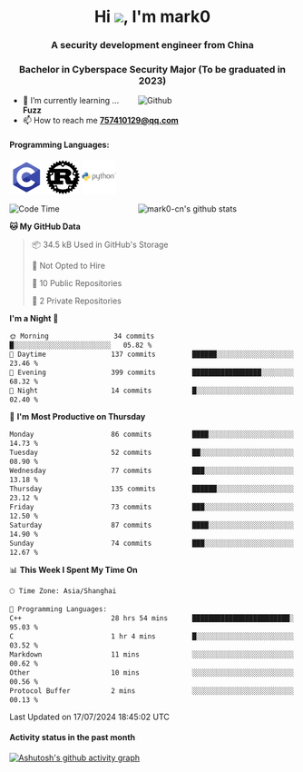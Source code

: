 <h1 align="center">Hi <img src="https://raw.githubusercontent.com/iampavangandhi/iampavangandhi/master/gifs/Hi.gif" width="30px">, I'm mark0</h1>

<h3 align="center">A security development engineer from China</h3>
<h3 align="center">Bachelor in Cyberspace Security Major (To be graduated in 2023)</h3>

<img width="55%" align="right" alt="Github" src="https://raw.githubusercontent.com/onimur/.github/master/.resources/git-header.svg" />

<!-- - 🔭 I’m currently working on **vKarma Webapp** -->
<!-- - 💬 Ask me about ... **Web Develpoment** -->
<!-- - 😄 Employement ... **Open for intern opportunities** -->
<!-- - ⚡ Fun fact ... **Anime**❤ -->
- 🌱 I’m currently learning ... **Fuzz**
- 📫 How to reach me **757410129@qq.com**
<!-- - 📨 Or reach me **757410129@qq.com** -->

<h4>Programming Languages: </h4>
<p align="left">
 <img style="margin: auto;" src="https://raw.githubusercontent.com/sachinverma53121/sachinverma53121/master/icons/c.png" alt=c width="60" height="60"/>
 <img style="margin: auto;" src="https://raw.githubusercontent.com/mark0-cn/blog_img/master/img/202309031232124.png" alt=cplusplus width="60" height="60"/>
 <img style="margin: auto;" src="https://raw.githubusercontent.com/sachinverma53121/sachinverma53121/master/icons/python.png" alt=python width="60" height="60"/>
</p>


<img width="55%" align="right" alt="mark0-cn's github stats" src="https://github-readme-stats.vercel.app/api?username=mark0-cn&show_icons=true&hide_border=true" />

<!--START_SECTION:waka-->
![Code Time](http://img.shields.io/badge/Code%20Time-2%2C294%20hrs%2018%20mins-blue)

**🐱 My GitHub Data** 

> 📦 34.5 kB Used in GitHub's Storage 
 > 
> 🚫 Not Opted to Hire
 > 
> 📜 10 Public Repositories 
 > 
> 🔑 2 Private Repositories 
 > 
**I'm a Night 🦉** 

```text
🌞 Morning                34 commits          █░░░░░░░░░░░░░░░░░░░░░░░░   05.82 % 
🌆 Daytime                137 commits         ██████░░░░░░░░░░░░░░░░░░░   23.46 % 
🌃 Evening                399 commits         █████████████████░░░░░░░░   68.32 % 
🌙 Night                  14 commits          █░░░░░░░░░░░░░░░░░░░░░░░░   02.40 % 
```
📅 **I'm Most Productive on Thursday** 

```text
Monday                   86 commits          ████░░░░░░░░░░░░░░░░░░░░░   14.73 % 
Tuesday                  52 commits          ██░░░░░░░░░░░░░░░░░░░░░░░   08.90 % 
Wednesday                77 commits          ███░░░░░░░░░░░░░░░░░░░░░░   13.18 % 
Thursday                 135 commits         ██████░░░░░░░░░░░░░░░░░░░   23.12 % 
Friday                   73 commits          ███░░░░░░░░░░░░░░░░░░░░░░   12.50 % 
Saturday                 87 commits          ████░░░░░░░░░░░░░░░░░░░░░   14.90 % 
Sunday                   74 commits          ███░░░░░░░░░░░░░░░░░░░░░░   12.67 % 
```


📊 **This Week I Spent My Time On** 

```text
🕑︎ Time Zone: Asia/Shanghai

💬 Programming Languages: 
C++                      28 hrs 54 mins      ████████████████████████░   95.03 % 
C                        1 hr 4 mins         █░░░░░░░░░░░░░░░░░░░░░░░░   03.52 % 
Markdown                 11 mins             ░░░░░░░░░░░░░░░░░░░░░░░░░   00.62 % 
Other                    10 mins             ░░░░░░░░░░░░░░░░░░░░░░░░░   00.56 % 
Protocol Buffer          2 mins              ░░░░░░░░░░░░░░░░░░░░░░░░░   00.13 % 
```


 Last Updated on 17/07/2024 18:45:02 UTC
<!--END_SECTION:waka-->

<h4>Activity status in the past month</h4>

[![Ashutosh's github activity graph](https://github-readme-activity-graph.vercel.app/graph?username=mark0-cn&theme=dracula)](https://github.com/ashutosh00710/github-readme-activity-graph)

<!--
**mark0-cn/mark0-cn** is a ✨ _special_ ✨ repository because its `README.md` (this file) appears on your GitHub profile.

Here are some ideas to get you started:

- 🔭 I’m currently working on ...
- 🌱 I’m currently learning ...
- 👯 I’m looking to collaborate on ...
- 🤔 I’m looking for help with ...
- 💬 Ask me about ...
- 📫 How to reach me: ...
- 😄 Pronouns: ...
- ⚡ Fun fact: ...
-->
